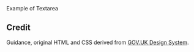 <ExampleContainer>
    <ExampleHeading>Example of Textarea</ExampleHeading>
    <Example title="Example: Textarea">
        <TextareaBlock id="id" hint="Don't include personal or financial information, eg your Insurance number or credit card details." hintId="myHint" />
    </Example>
</ExampleContainer>

## Credit

Guidance, original HTML and CSS derived from [GOV.UK Design System](https://github.com/alphagov/govuk-frontend).
